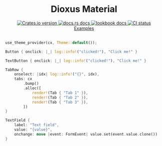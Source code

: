 <div align="center">
<h1>Dioxus Material</h1>
 <a href="https://crates.io/crates/dioxus-material">
    <img src="https://img.shields.io/crates/v/dioxus-material?style=flat-square"
    alt="Crates.io version" />
  </a>
  <a href="https://docs.rs/dioxus-material/latest/dioxus_material/">
    <img src="https://img.shields.io/badge/docs-latest-blue.svg?style=flat-square"
      alt="docs.rs docs" />
  </a>
    <a href="https://matthunz.github.io/dioxus-material/lookbook/">
    <img src="https://img.shields.io/badge/lookbook%20%F0%9F%91%80-purple"
      alt="lookbook docs" />
  </a>
   <a href="https://github.com/matthunz/dioxus-material/actions">
    <img src="https://github.com/matthunz/dioxus-material/actions/workflows/ci.yml/badge.svg"
      alt="CI status" />
  </a>
</div>

<div align="center">
 <a href="https://github.com/matthunz/dioxus-spring/tree/main/examples">Examples</a>
</div>

<br>

```rs
use_theme_provider(cx, Theme::default());

Button { onclick: |_| log::info!("clicked!"), "Click me!" }

TextButton { onclick: |_| log::info!("clicked!"), "Click me!" }

TabRow {
    onselect: |idx| log::info!("{}", idx),
    tabs: cx
        .bump()
        .alloc([
            render!(Tab { "Tab 1" }),
            render!(Tab { "Tab 2" }),
            render!(Tab { "Tab 3" }),
        ])
}

TextField {
    label: "Text field",
    value: "{value}",
    onchange: move |event: FormEvent| value.set(event.value.clone())
}
```
